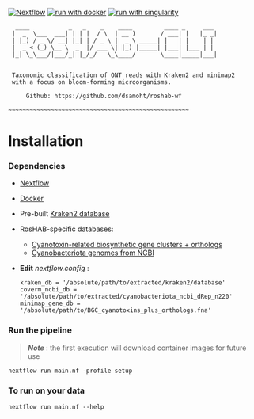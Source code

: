 [![Nextflow](https://img.shields.io/badge/nextflow%20DSL2-%E2%89%A523.04.0-23aa62.svg)](https://www.nextflow.io/)
[![run with docker](https://img.shields.io/badge/run%20with-docker-0db7ed?labelColor=000000&logo=docker)](https://www.docker.com/)
[![run with singularity](https://img.shields.io/badge/run%20with-singularity-1d355c.svg?labelColor=000000)](https://sylabs.io/docs/)

```
  ____           _   _    _    ____         ____ _     ___ 
 |  _  \___  ___| | | |  / \  | __ )       / ___| |   |_ _|
 | |_) / _ \/ __| |_| | / _ \ |  _ \ _____| |   | |    | | 
 |  _ < (_) \__ \  _  |/ ___ \| |_) |_____| |___| |___ | | 
 |_| \_\___/|___/_| |_/_/   \_\____/       \____|_____|___|


 Taxonomic classification of ONT reads with Kraken2 and minimap2
 with a focus on bloom-forming microorganisms.

     Github: https://github.com/dsamoht/roshab-wf

~~~~~~~~~~~~~~~~~~~~~~~~~~~~~~~~~~~~~~~~~~~~~~~~~~~
```
# Installation
### Dependencies

- [Nextflow](https://www.nextflow.io/)  
- [Docker](https://www.docker.com/)
- Pre-built [Kraken2 database](https://benlangmead.github.io/aws-indexes/k2)
- RosHAB-specific databases:
  - [Cyanotoxin-related biosynthetic gene clusters + orthologs](https://zenodo.org/records/15659134/files/BGC_cyanotoxins_plus_orthologs.fna)
  - [Cyanobacteriota genomes from NCBI](https://zenodo.org/records/15659134/files/cyanobacteriota_ncbi_dRep_n220.tar.gz)

- __Edit__ *nextflow.config* :  
  ```  
  kraken_db = '/absolute/path/to/extracted/kraken2/database'
  coverm_ncbi_db = '/absolute/path/to/extracted/cyanobacteriota_ncbi_dRep_n220'
  minimap_gene_db = '/absolute/path/to/BGC_cyanotoxins_plus_orthologs.fna'
  ```
### Run the pipeline
> *__Note__* : the first execution will download container images for future use
```
nextflow run main.nf -profile setup
```

### To run on your data
```
nextflow run main.nf --help
```
